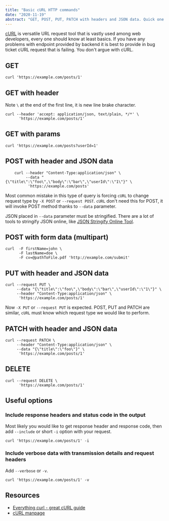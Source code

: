 ```yaml
---
title: "Basic cURL HTTP commands"
date: "2020-11-19"
abstract: "GET, POST, PUT, PATCH with headers and JSON data. Quick one."
---
```


[cURL](https://curl.se/) is versatile URL request tool that is vastly used among web developers, every one should know at least basics. If you have any problems with endpoint provided by backend it is best to provide in bug ticket cURL request that is failing. You don't argue with cURL.

## GET

```
curl 'https://example.com/posts/1'
```

## GET with header

Note `\` at the end of the first line, it is new line brake character.

```
curl --header 'accept: application/json, text/plain, */*' \
      'https://example.com/posts/1'
```

## GET with params

```
curl 'https://example.com/posts?userId=1'
```

## POST with header and JSON data

```
    curl --header "Content-Type:application/json" \
         --data "{\"title\":\"foo\",\"body\":\"bar\",\"userId\":\"1\"}" \
          'https://example.com/posts'
```

Most common mistake in this type of query is forcing `cURL` to change request type by `-X POST` or `--request POST`. `cURL` don't need this for POST, it will invoke POST method thanks to `--data` parameter.

JSON placed in `--data` parameter must be stringified. There are a lot of tools to stringify JSON online, like [JSON Stringify Online Tool](http://rantz.net/tools/stringify/index.php).

## POST with form data (multipart)

```
curl  -F firstName=john \
      -F lastName=doe \
      -F cv=@pathToFile.pdf 'http://example.com/submit'
```

## PUT with header and JSON data

```
curl --request PUT \
     --data "{\"title\":\"foo\",\"body\":\"bar\",\"userId\":\"1\"}" \
     --header "Content-Type:application/json" \
      'https://example.com/posts/1'
```

Now `-X PUT` or `--request PUT` is expected. POST, PUT and PATCH are similar, `cURL` must know which request type we would like to perform.

## PATCH with header and JSON data

```
curl --request PATCH \
     --header "Content-Type:application/json" \
     --data "{\"title\":\"foo\"}" \
      'https://example.com/posts/1'
```

## DELETE

```
curl --request DELETE \
      'https://example.com/posts/1'
```

## Useful options

### Include response headers and status code in the output

Most likely you would like to get response header and response code, then add `--include` or short `-i` option with your request.

```
curl 'https://example.com/posts/1' -i
```

### Include verbose data with transmission details and request headers

Add `--verbose` or `-v`.

```
curl 'https://example.com/posts/1' -v
```

## Resources

- [Everything curl - great cURL guide](https://ec.haxx.se/http/)
- [cURL manpage](https://curl.se/docs/manpage.html)
